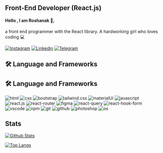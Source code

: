 ## Front-End Developer (React.js)
#### Hello , I am Roshanak 👋,
 a front end programmer with the React library. A hardworking girl who loves coding 💻
  
[![Instagram](https://img.shields.io/badge/Instagram-E4405F?style=for-the-badge&logo=instagram&logoColor=white)](https://instagram.com/roshanak_roshani01?igshid=NDk5N2NlZjQ=)
[![Linkedin](https://img.shields.io/badge/connect_me_LinkedIn-0077B5?style=for-the-badge&logo=linkedin&logoColor=white)](https://www.linkedin.com/in/roshanak-roshani-0485a2232)
[![Telegram](https://img.shields.io/badge/connect_me_Telegram-2CA5E0?style=for-the-badge&logo=telegram&logoColor=white)](https://t.me/rshnk_09)
## 🛠 Language and Frameworks
## 🛠 Language and Frameworks
![html](https://img.shields.io/badge/HTML5-E34F26?style=for-the-badge&logo=html5&logoColor=white)
![css](https://img.shields.io/badge/CSS3-1572B6?style=for-the-badge&logo=css3&logoColor=white)
![bootstrap](https://img.shields.io/badge/Bootstrap-563D7C?style=for-the-badge&logo=bootstrap&logoColor=white)
![tailwind.css](https://img.shields.io/badge/Tailwind_CSS-38B2AC?style=for-the-badge&logo=tailwind-css&logoColor=white)
![materialUi](https://img.shields.io/badge/Material%20UI-007FFF?style=for-the-badge&logo=mui&logoColor=white)
![javascript](https://img.shields.io/badge/JavaScript-323330?style=for-the-badge&logo=javascript&logoColor=F7DF1E)
![react.js](https://img.shields.io/badge/React-20232A?style=for-the-badge&logo=react&logoColor=61DAFB)
![react-router](https://img.shields.io/badge/React_Router-CA4245?style=for-the-badge&logo=react-router&logoColor=white)
![figma](https://img.shields.io/badge/Figma-F24E1E?style=for-the-badge&logo=figma&logoColor=white)
![react-query](https://img.shields.io/badge/React_Query-FF4154?style=for-the-badge&logo=react-query&logoColor=white)
![react-hook-form](https://img.shields.io/badge/React_Hook_Form-EC5990?style=for-the-badge&logo=reacthookform&logoColor=white)
![vscode](https://img.shields.io/badge/VSCode-0078D4?style=for-the-badge&logo=visual%20studio%20code&logoColor=white)
![npm](https://img.shields.io/badge/npm-CB3837?style=for-the-badge&logo=npm&logoColor=white)
![git](https://img.shields.io/badge/GIT-E44C30?style=for-the-badge&logo=git&logoColor=white)
![github](https://img.shields.io/badge/GitHub-100000?style=for-the-badge&logo=github&logoColor=white)
![photoshop](https://img.shields.io/badge/Adobe%20Photoshop-31A8FF?style=for-the-badge&logo=Adobe%20Photoshop&logoColor=black)
![os](https://img.shields.io/badge/Windows-0078D6?style=for-the-badge&logo=windows&logoColor=white)


## Stats 
[![Github Stats](https://github-readme-stats.vercel.app/api?username=roshana01&show_icons=true&theme=tokyonight)](https://github.com/roshana01)

[![Top Langs](https://github-readme-stats.vercel.app/api/top-langs/?username=roshana01&langs_count=6&theme=tokyonight)](https://github.com/roshana01)
